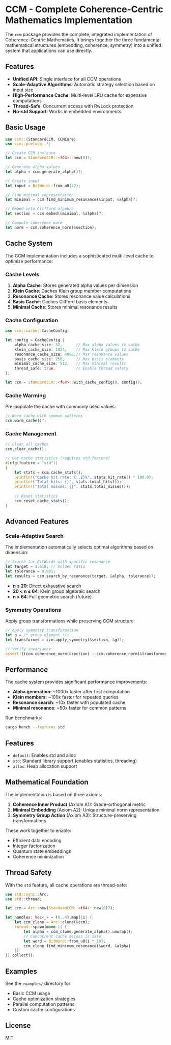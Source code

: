 # CCM - Complete Coherence-Centric Mathematics Implementation

The `ccm` package provides the complete, integrated implementation of Coherence-Centric Mathematics. It brings together the three fundamental mathematical structures (embedding, coherence, symmetry) into a unified system that applications can use directly.

## Features

- **Unified API**: Single interface for all CCM operations
- **Scale-Adaptive Algorithms**: Automatic strategy selection based on input size
- **High-Performance Cache**: Multi-level LRU cache for expensive computations
- **Thread-Safe**: Concurrent access with RwLock protection
- **No-std Support**: Works in embedded environments

## Basic Usage

```rust
use ccm::{StandardCCM, CCMCore};
use ccm::prelude::*;

// Create CCM instance
let ccm = StandardCCM::<f64>::new(8)?;

// Generate alpha values
let alpha = ccm.generate_alpha()?;

// Create input
let input = BitWord::from_u8(42);

// Find minimal representation
let minimal = ccm.find_minimum_resonance(&input, &alpha)?;

// Embed into Clifford algebra
let section = ccm.embed(&minimal, &alpha)?;

// Compute coherence norm
let norm = ccm.coherence_norm(&section);
```

## Cache System

The CCM implementation includes a sophisticated multi-level cache to optimize performance:

### Cache Levels

1. **Alpha Cache**: Stores generated alpha values per dimension
2. **Klein Cache**: Caches Klein group member computations
3. **Resonance Cache**: Stores resonance value calculations
4. **Basis Cache**: Caches Clifford basis elements
5. **Minimal Cache**: Stores minimal resonance results

### Cache Configuration

```rust
use ccm::cache::CacheConfig;

let config = CacheConfig {
    alpha_cache_size: 32,      // Max alpha values to cache
    klein_cache_size: 1024,    // Max Klein groups to cache
    resonance_cache_size: 4096,// Max resonance values
    basis_cache_size: 256,     // Max basis elements
    minimal_cache_size: 512,   // Max minimal results
    thread_safe: true,         // Enable thread safety
};

let ccm = StandardCCM::<f64>::with_cache_config(8, config)?;
```

### Cache Warming

Pre-populate the cache with commonly used values:

```rust
// Warm cache with common patterns
ccm.warm_cache()?;
```

### Cache Management

```rust
// Clear all caches
ccm.clear_cache();

// Get cache statistics (requires std feature)
#[cfg(feature = "std")]
{
    let stats = ccm.cache_stats();
    println!("Cache hit rate: {:.2}%", stats.hit_rate() * 100.0);
    println!("Total hits: {}", stats.total_hits());
    println!("Total misses: {}", stats.total_misses());
    
    // Reset statistics
    ccm.reset_cache_stats();
}
```

## Advanced Features

### Scale-Adaptive Search

The implementation automatically selects optimal algorithms based on dimension:

```rust
// Search for BitWords with specific resonance
let target = 1.618; // Golden ratio
let tolerance = 0.001;
let results = ccm.search_by_resonance(target, &alpha, tolerance)?;
```

- **n ≤ 20**: Direct exhaustive search
- **20 < n ≤ 64**: Klein group algebraic search
- **n > 64**: Full geometric search (future)

### Symmetry Operations

Apply group transformations while preserving CCM structure:

```rust
// Apply symmetry transformation
let g = /* group element */;
let transformed = ccm.apply_symmetry(&section, &g)?;

// Verify invariance
assert!((ccm.coherence_norm(&section) - ccm.coherence_norm(&transformed)).abs() < 1e-10);
```

## Performance

The cache system provides significant performance improvements:

- **Alpha generation**: ~1000x faster after first computation
- **Klein members**: ~100x faster for repeated queries
- **Resonance search**: ~10x faster with populated cache
- **Minimal resonance**: ~50x faster for common patterns

Run benchmarks:
```bash
cargo bench --features std
```

## Features

- `default`: Enables std and alloc
- `std`: Standard library support (enables statistics, threading)
- `alloc`: Heap allocation support

## Mathematical Foundation

The implementation is based on three axioms:

1. **Coherence Inner Product** (Axiom A1): Grade-orthogonal metric
2. **Minimal Embedding** (Axiom A2): Unique minimal norm representation
3. **Symmetry Group Action** (Axiom A3): Structure-preserving transformations

These work together to enable:
- Efficient data encoding
- Integer factorization
- Quantum state embeddings
- Coherence minimization

## Thread Safety

With the `std` feature, all cache operations are thread-safe:

```rust
use std::sync::Arc;
use std::thread;

let ccm = Arc::new(StandardCCM::<f64>::new(8)?);

let handles: Vec<_> = (0..4).map(|i| {
    let ccm_clone = Arc::clone(&ccm);
    thread::spawn(move || {
        let alpha = ccm_clone.generate_alpha().unwrap();
        // Concurrent cache access is safe
        let word = BitWord::from_u8(i * 10);
        ccm_clone.find_minimum_resonance(&word, &alpha)
    })
}).collect();
```

## Examples

See the `examples/` directory for:
- Basic CCM usage
- Cache optimization strategies
- Parallel computation patterns
- Custom cache configurations

## License

MIT